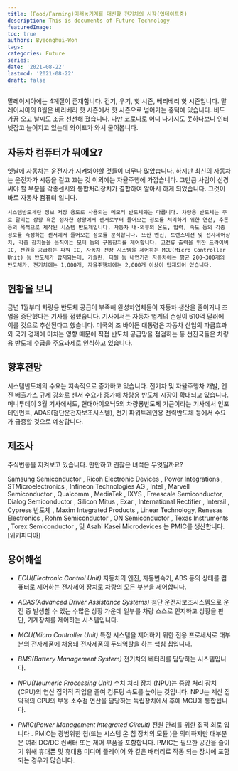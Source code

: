 ```yaml
---
title: (Food/Farming)미래농기계를 대신할 전기차의 시작(업데이트중)
description: This is documents of Future Technology
featuredImage: 
toc: true
authors: Byeonghui-Won
tags:
categories: Future
series: 
date: '2021-08-22'
lastmod: '2021-08-22'
draft: false
---
```


말레이시아에는 4계절이 존재합니다. 건기, 우기, 핫 시즌, 베리베리 핫 시즌입니다. 말레이시아의 8월은 베리베리 핫 시즌에서 핫 시즌으로 넘어가는 중턱에 있습니다. 비도 가끔 오고 날씨도 조금 선선해 졌습니다. 다만 코로나로 어디 나가지도 못하다보니 인터넷잡고 늘어지고 있는데 와이프가 와서 물어봅니다. 

## 자동차 컴퓨터가 뭐에요?

옛날에 자동차는 운전자가 지켜봐야할 것들이 너무나 많았습니다. 하지만 최신의 자동차는 운전자가 시동을 걸고 끄는 것 이외에는 자율주행에 가깝습니다. 그만큼 사람이 신경써야 할 부분을 각종센서와 통합처리장치가 결합하여 알아서 하게 되었습니다. 그것이 바로 자동차 컴퓨터 입니다. 

```
시스템반도체란 정보 저장 용도로 사용되는 메모리 반도체와는 다릅니다. 차량용 반도체는 주로 달리는 상황 혹은 정차한 상황에서 센서로부터 들어오는 정보를 처리하기 위한 연산, 추론 등의 목적으로 제작된 시스템 반도체입니다. 자동차 내·외부의 온도, 압력, 속도 등의 각종 정보를 측정하는 센서에서 들어오는 정보를 분석합니다. 또한 엔진, 트랜스미션 및 전자제어장치, 각종 장치들을 움직이는 모터 등의 구동장치를 제어합니다. 고전류 출력을 위한 드라이버 IC, 전원을 공급하는 파워 IC, 자동차 전장 시스템을 제어하는 MCU(Micro Controller Unit) 등 반도체가 탑재되는데, 가솔린, 디젤 등 내연기관 자동차에는 평균 200~300개의 반도체가, 전기차에는 1,000개, 자율주행차에는 2,000개 이상이 탑재되어 있습니다. 
```

## 현황을 보니 

금년 1월부터 차량용 반도체 공급이 부족해 완성차업체들이 자동차 생산을 줄이거나 조업을 중단했다는 기사를 접했습니다. 기사에서는 자동차 업계의 손실이 610억 달러에 이를 것으로 추산된다고 했습니다. 미국의 조 바이든 대통령은 자동차 산업의 파급효과와 국가 경제에 미치는 영향 때문에 직접 반도체 공급망을 점검하는 등 선진국들은 차량용 반도체 수급을 주요과제로 인식하고 있습니다. 

## 향후전망

시스템반도체의 수요는 지속적으로 증가하고 있습니다. 전기차 및 자율주행차 개발, 엔진 배출가스 규제 강화로 센서 수요가 증가해 차량용 반도체 시장이 확대되고 있습니다. 머니투데이 3월 기사에서도, 현대아이오닉5의 차량룡반도체 기근이라는 기사에서 인포테인먼트, ADAS(첨단운전자보조시스템), 전기 파워트레인용 전력반도체 등에서 수요가 급증할 것으로 예상합니다. 

## 제조사

주식변동을 지켜보고 있습니다. 만만하고 괜찮은 녀석은 무엇일까요?

Samsung Semiconductor , Ricoh Electronic Devices , Power Integrations , STMicroelectronics , Infineon Technologies AG , Intel , Marvell Semiconductor , Qualcomm , MediaTek , IXYS , Freescale Semiconductor, Dialog Semiconductor , Silicon Mitus , Exar , International Rectifier , Intersil , Cypress 반도체 , Maxim Integrated Products , Linear Technology, Renesas Electronics , Rohm Semiconductor , ON Semiconductor , Texas Instruments , Torex Semiconductor ,  및 Asahi Kasei Microdevices 는 PMIC를 생산합니다. [위키피디아]



## 용어해설

+ *ECU(Electronic Control Unit)* 자동차의 엔진, 자동변속기, ABS 등의 상태를 컴퓨터로 제어하는 전자제어 장치로 차량의 모든 부분을 제어합니다.

+ *ADAS(Advanced Driver Assistance Systems)* 첨단 운전자보조시스템으로 운전 중 발생할 수 있는 수많은 상황 가운데 일부를 차량 스스로 인지하고 상황을 판단, 기계장치를 제어하는 시스템입니다.

+ *MCU(Micro Controller Unit)* 특정 시스템을 제어하기 위한 전용 프로세서로 대부분의 전자제품에 채용돼 전자제품의 두뇌역할을 하는 핵심 칩입니다.

+ *BMS(Battery Management System)* 전기차의 베터리를 담당하는 시스템입니다.

+ *NPU(Neumeric Processing Unit)* 수치 처리 장치 (NPU)는 중앙 처리 장치 (CPU)의 연산 집약적 작업을 줄여 컴퓨팅 속도를 높이는 것입니다. NPU는 계산 집약적의 CPU의 부동 소수점 연산을 담당하는 독립장치에서 후에 MCU에 통합됩니다. 

+ *PMIC(Power Management Integrated Circuit)*  전원 관리를 위한 집적 회로 입니다 . PMIC는 광범위한 칩(또는 시스템 온 칩 장치의 모듈 )을 의미하지만 대부분은 여러 DC/DC 컨버터 또는 제어 부품을 포함합니다. PMIC는 필요한 공간을 줄이기 위해 휴대폰 및 휴대용 미디어 플레이어 와 같은 배터리로 작동 되는 장치에 포함되는 경우가 많습니다.

